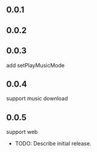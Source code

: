 ## 0.0.1

## 0.0.2

## 0.0.3
add setPlayMusicMode

## 0.0.4
support music download

## 0.0.5
support web

* TODO: Describe initial release.

